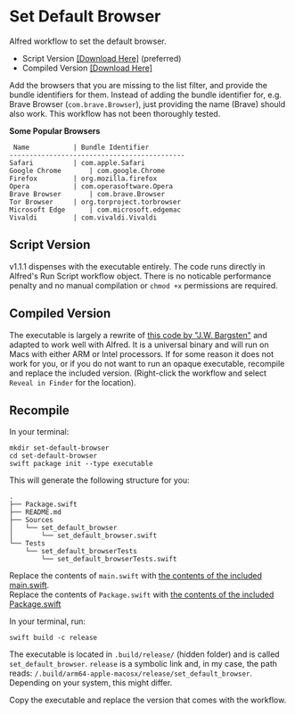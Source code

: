 # Set Default Browser

Alfred workflow to set the default browser. 
- Script Version [[Download Here]](https://github.com/zeitlings/alfred-set-default-browser/releases/tag/v1.1.1) (preferred)
- Compiled Version [[Download Here]](https://github.com/zeitlings/alfred-set-default-browser/releases/tag/v1.1.0)


Add the browsers that you are missing to the list filter, and provide the bundle identifiers for them. Instead of adding the bundle identifier for, e.g. Brave Browser (`com.brave.Browser`), just providing the name (Brave) should also work. This workflow has not been thoroughly tested. 

 __Some Popular Browsers__
 
```
 Name			| Bundle Identifier
--------------------------------------------
Safari			| com.apple.Safari
Google Chrome		| com.google.Chrome
Firefox			| org.mozilla.firefox
Opera			| com.operasoftware.Opera
Brave Browser		| com.brave.Browser
Tor Browser		| org.torproject.torbrowser
Microsoft Edge		| com.microsoft.edgemac
Vivaldi			| com.vivaldi.Vivaldi
```


## Script Version

v1.1.1 dispenses with the executable entirely. The code runs directly in Alfred's Run Script workflow object. There is no noticable performance penalty and no manual compilation or `chmod +x` permissions are required.


## Compiled Version

The executable is largely a rewrite of [this code by "J.W. Bargsten"](https://bargsten.org/wissen/publish-swift-app-via-homebrew/#lab-section-1) and adapted to work well with Alfred. It is a universal binary and will run on Macs with either ARM or Intel processors. If for some reason it does not work for you, or if you do not want to run an opaque executable, recompile and replace the included version. (Right-click the workflow and select `Reveal in Finder` for the location).


## Recompile

In your terminal:

```
mkdir set-default-browser
cd set-default-browser
swift package init --type executable
```

This will generate the following structure for you:  
```
.
├── Package.swift
├── README.md
├── Sources
│   └── set_default_browser
│       └── set_default_browser.swift
└── Tests
    └── set_default_browserTests
        └── set_default_browserTests.swift
```

Replace the contents of `main.swift` with [the contents of the included main.swift](https://github.com/zeitlings/alfred-set-default-browser/blob/main/main.swift).  
Replace the contents of `Package.swift` with [the contents of the included Package.swift](https://github.com/zeitlings/alfred-set-default-browser/blob/main/Package.swift)

In your terminal, run:

```
swift build -c release
```

The executable is located in `.build/release/` (hidden folder) and is called `set_default_browser`. `release` is a symbolic link and, in my case, the path reads: `/.build/arm64-apple-macosx/release/set_default_browser`. Depending on your system, this might differ.

Copy the executable and replace the version that comes with the workflow.
